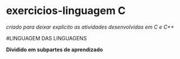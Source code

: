 # exercicios-linguagem C
 *criado para deixar explícito as atividades desenvolvidas em C e C++*
 
 #LINGUAGEM DAS LINGUAGENS
 
__Dividido em subpartes de aprendizado__
